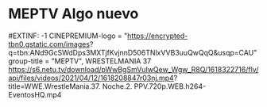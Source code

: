 # MEPTV Algo nuevo 
#EXTINF: -1 CINEPREMIUM-logo = "https://encrypted-tbn0.gstatic.com/images? q=tbn:ANd9GcSWdDps3MXTjfKvjnnD506TNlxVVB3uuQwQqQ&usqp=CAU" group-title = "MEPTV", WRESTELMANIA 37 
https://s6.netu.tv/download/pWwBgSmVuIwQew_Wgw_R8Q/1618322716/flv/api/files/videos/2021/04/12/1618208847r03nj.mp4? title=WWE.WrestleMania.37. Noche.2. PPV.720p.WEB.h264-EventosHQ.mp4
